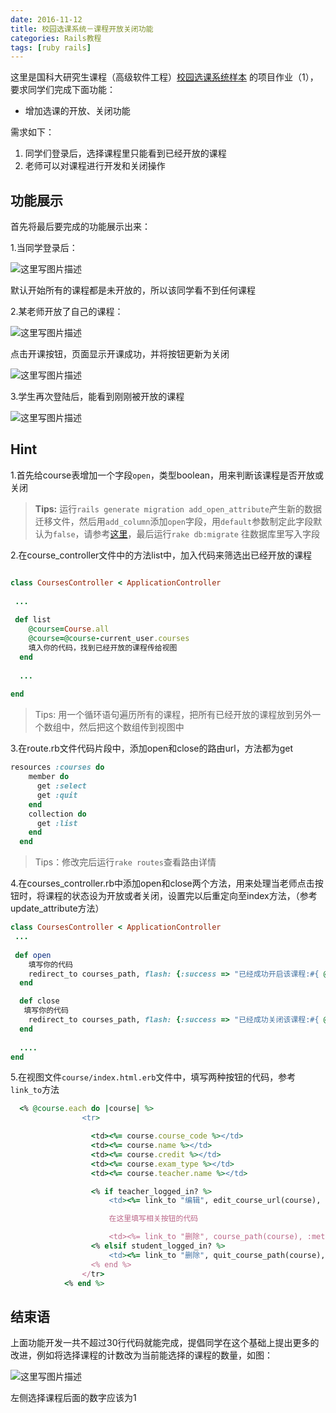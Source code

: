 ```yaml
---
date: 2016-11-12 
title: 校园选课系统－课程开放关闭功能
categories: Rails教程
tags: [ruby rails]
---
```



这里是国科大研究生课程（高级软件工程）[校园选课系统样本](https://github.com/PENGZhaoqing/CourseSelect) 的项目作业（1），要求同学们完成下面功能：

 - 增加选课的开放、关闭功能

需求如下：

1. 同学们登录后，选择课程里只能看到已经开放的课程
2. 老师可以对课程进行开发和关闭操作


## 功能展示

首先将最后要完成的功能展示出来：

1.当同学登录后：

![这里写图片描述](http://img.blog.csdn.net/20161109172708063)

默认开始所有的课程都是未开放的，所以该同学看不到任何课程


2.某老师开放了自己的课程：

![这里写图片描述](http://img.blog.csdn.net/20161109173000835)

点击开课按钮，页面显示开课成功，并将按钮更新为关闭

![这里写图片描述](http://img.blog.csdn.net/20161109173122134)


3.学生再次登陆后，能看到刚刚被开放的课程

![这里写图片描述](http://img.blog.csdn.net/20161109173229073)


## Hint
 
 1.首先给course表增加一个字段`open`，类型boolean，用来判断该课程是否开放或关闭

>   **Tips:** 运行`rails generate migration add_open_attribute`产生新的数据迁移文件，然后用`add_column`添加`open`字段，用`default`参数制定此字段默认为`false`，请参考[这里](http://guides.rubyonrails.org/active_record_migrations.html)，最后运行`rake db:migrate` 往数据库里写入字段


2.在course_controller文件中的方法list中，加入代码来筛选出已经开放的课程

``` ruby

class CoursesController < ApplicationController
 
 ...
 
 def list
    @course=Course.all
    @course=@course-current_user.courses
    填入你的代码，找到已经开放的课程传给视图
  end
  
  ...
  
end
```

> Tips: 用一个循环语句遍历所有的课程，把所有已经开放的课程放到另外一个数组中，然后把这个数组传到视图中

3.在route.rb文件代码片段中，添加open和close的路由url，方法都为get

``` ruby
resources :courses do
    member do
      get :select
      get :quit
    end
    collection do
      get :list
    end
  end
```

> Tips：修改完后运行`rake routes`查看路由详情

4.在courses_controller.rb中添加open和close两个方法，用来处理当老师点击按钮时，将课程的状态设为开放或者关闭，设置完以后重定向至index方法，（参考update_attribute方法）

``` ruby
class CoursesController < ApplicationController
 ...
 
 def open
    填写你的代码
    redirect_to courses_path, flash: {:success => "已经成功开启该课程:#{ @course.name}"}
  end

  def close
   填写你的代码
    redirect_to courses_path, flash: {:success => "已经成功关闭该课程:#{ @course.name}"}
  end
  
  ....
end

```

5.在视图文件`course/index.html.erb`文件中，填写两种按钮的代码，参考`link_to`方法


``` ruby
  <% @course.each do |course| %>
                <tr>

                  <td><%= course.course_code %></td>
                  <td><%= course.name %></td>
                  <td><%= course.credit %></td>
                  <td><%= course.exam_type %></td>
                  <td><%= course.teacher.name %></td>

                  <% if teacher_logged_in? %>
                      <td><%= link_to "编辑", edit_course_url(course), class: 'btn btn-xs btn-info' %></td>

		              在这里填写相关按钮的代码

                      <td><%= link_to "删除", course_path(course), :method => "delete", class: 'btn btn-xs btn-danger', :data => {confirm: '确定要删除此课程?'} %></td>
                  <% elsif student_logged_in? %>
                      <td><%= link_to "删除", quit_course_path(course), class: 'btn-sm btn-danger' %></td>
                  <% end %>
                </tr>
            <% end %>
```

## 结束语

上面功能开发一共不超过30行代码就能完成，提倡同学在这个基础上提出更多的改进，例如将选择课程的计数改为当前能选择的课程的数量，如图：

![这里写图片描述](http://img.blog.csdn.net/20161109180213580)

左侧选择课程后面的数字应该为1
